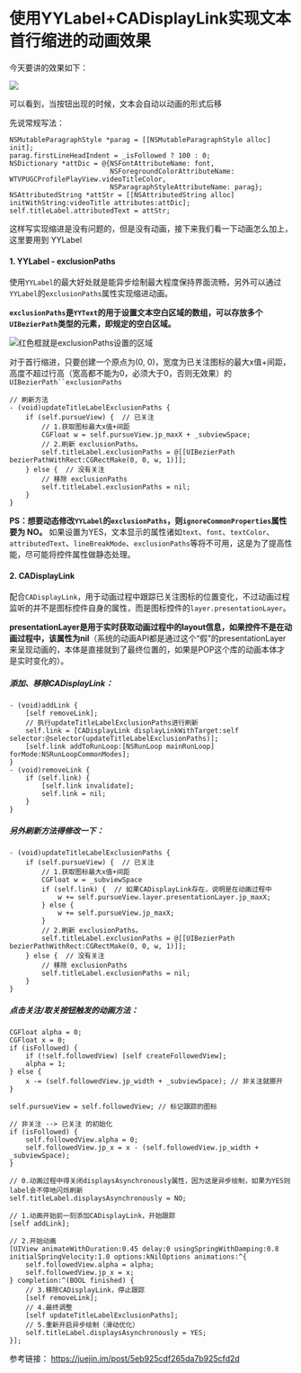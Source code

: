 # 使用YYLabel+CADisplayLink实现文本首行缩进的动画效果

今天要讲的效果如下：

![](https://tva1.sinaimg.cn/large/007S8ZIlly1geyxx74k7yg30ci09z7wp.gif)

可以看到，当按钮出现的时候，文本会自动以动画的形式后移

先说常规写法：

```objc
NSMutableParagraphStyle *parag = [[NSMutableParagraphStyle alloc] init];
parag.firstLineHeadIndent = _isFollowed ? 100 : 0;
NSDictionary *attDic = @{NSFontAttributeName: font,
                         NSForegroundColorAttributeName: WTVPUGCProfilePlayView.videoTitleColor,
                         NSParagraphStyleAttributeName: parag};
NSAttributedString *attStr = [[NSAttributedString alloc] initWithString:videoTitle attributes:attDic];
self.titleLabel.attributedText = attStr;
```

这样写实现缩进是没有问题的，但是没有动画，接下来我们看一下动画怎么加上，这里要用到 YYLabel

#### 1. YYLabel - exclusionPaths

使用`YYLabel`的最大好处就是能异步绘制最大程度保持界面流畅，另外可以通过`YYLabel`的`exclusionPaths`属性实现缩进动画。

**`exclusionPaths`是`YYText`的用于设置文本空白区域的数组，可以存放多个`UIBezierPath`类型的元素，即规定的空白区域。** 

![红色框就是exclusionPaths设置的区域](https://tva1.sinaimg.cn/large/007S8ZIlly1geyxxmfm24j30go0b0abd.jpg)

 对于首行缩进，只要创建一个原点为(0, 0)，宽度为已关注图标的最大x值+间距，高度不超过行高（宽高都不能为0，必须大于0，否则无效果）的`UIBezierPath``exclusionPaths`

```objc
// 刷新方法
- (void)updateTitleLabelExclusionPaths {
    if (self.pursueView) {  // 已关注
        // 1.获取图标最大x值+间距
        CGFloat w = self.pursueView.jp_maxX + _subviewSpace; 
        // 2.刷新 exclusionPaths。
        self.titleLabel.exclusionPaths = @[[UIBezierPath bezierPathWithRect:CGRectMake(0, 0, w, 1)]];
    } else {  // 没有关注
        // 移除 exclusionPaths
        self.titleLabel.exclusionPaths = nil; 
    }
}
```

**PS：想要动态修改`YYLabel`的`exclusionPaths`，则`ignoreCommonProperties`属性要为 NO。** 如果设置为YES，文本显示的属性诸如`text`、`font`、`textColor`、`attributedText`、`lineBreakMode`、`exclusionPaths`等将不可用，这是为了提高性能，尽可能将控件属性做静态处理。

#### 2. CADisplayLink

配合`CADisplayLink`，用于动画过程中跟踪已关注图标的位置变化，不过动画过程监听的并不是图标控件自身的属性，而是图标控件的`layer.presentationLayer`。

**presentationLayer是用于实时获取动画过程中的layout信息，如果控件不是在动画过程中，该属性为nil**（系统的动画API都是通过这个“假”的presentationLayer来呈现动画的，本体是直接就到了最终位置的，如果是POP这个库的动画本体才是实时变化的）。

##### 添加、移除CADisplayLink：

```objc
- (void)addLink {
    [self removeLink];
    // 执行updateTitleLabelExclusionPaths进行刷新
    self.link = [CADisplayLink displayLinkWithTarget:self selector:@selector(updateTitleLabelExclusionPaths)];
    [self.link addToRunLoop:[NSRunLoop mainRunLoop] forMode:NSRunLoopCommonModes];
}
- (void)removeLink {
    if (self.link) {
        [self.link invalidate];
        self.link = nil;
    }
}
```

##### 另外刷新方法得修改一下：

```objc
- (void)updateTitleLabelExclusionPaths {
    if (self.pursueView) {  // 已关注
        // 1.获取图标最大x值+间距
        CGFloat w = _subviewSpace
        if (self.link) {  // 如果CADisplayLink存在，说明是在动画过程中
            w += self.pursueView.layer.presentationLayer.jp_maxX;
        } else {
            w += self.pursueView.jp_maxX;
        }
        // 2.刷新 exclusionPaths。
        self.titleLabel.exclusionPaths = @[[UIBezierPath bezierPathWithRect:CGRectMake(0, 0, w, 1)]];
    } else {  // 没有关注
        // 移除 exclusionPaths
        self.titleLabel.exclusionPaths = nil; 
    }
}
```

##### 点击关注/取关按钮触发的动画方法：

```objc
CGFloat alpha = 0;
CGFloat x = 0;
if (isFollowed) {
    if (!self.followedView) [self createFollowedView];
    alpha = 1;
} else {
    x -= (self.followedView.jp_width + _subviewSpace); // 非关注就挪开
}
    
self.pursueView = self.followedView; // 标记跟踪的图标

// 非关注 --> 已关注 的初始化
if (isFollowed) {
    self.followedView.alpha = 0;
    self.followedView.jp_x = x - (self.followedView.jp_width + _subviewSpace);
}

// 0.动画过程中得关闭displaysAsynchronously属性，因为这是异步绘制，如果为YES则label会不停地闪烁刷新
self.titleLabel.displaysAsynchronously = NO;

// 1.动画开始前一刻添加CADisplayLink，开始跟踪
[self addLink];

// 2.开始动画
[UIView animateWithDuration:0.45 delay:0 usingSpringWithDamping:0.8 initialSpringVelocity:1.0 options:kNilOptions animations:^{
    self.followedView.alpha = alpha;
    self.followedView.jp_x = x;
} completion:^(BOOL finished) {
    // 3.移除CADisplayLink，停止跟踪
    [self removeLink];
    // 4.最终调整
    [self updateTitleLabelExclusionPaths];
    // 5.重新开启异步绘制（滑动优化）
    self.titleLabel.displaysAsynchronously = YES;
}];
```



参考链接： https://juejin.im/post/5eb925cdf265da7b925cfd2d
